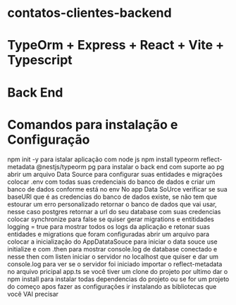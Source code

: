 # contatos-clientes-backend
# TypeOrm + Express + React + Vite + Typescript
# Back End 
# Comandos para instalação e Configuração
 npm init -y para istalar aplicação com node js
 npm install typeorm reflect-metadata @nestjs/typeorm pg para instalar o back end com suporte ao pg
 abrir um arquivo Data Source para configurar suas entidades e migrações
 colocar .env com todas suas credenciais do banco de dados e criar um banco de dados conforme está no env
 No app Data SoUrce verificar se sua baseURl que é as credencias do banco de dados existe, se não tem que estourar um erro personalizado
 retornar o banco de dados que vai usar, nesse caso postgres
 retornar a url do seu database com suas credencias
 colocar synchronize para false se quiser gerar migrations e entitidades
 logging = true para mostrar todos os logs da aplicação
 e retonar suas entidades e migrations que foram configuradas
abrir um arquivo para colocar a inicialização do AppDatataSouce 
para iniciar o data souce use initialize e com .then para  mostrar console.log de database conectado
e nesse then com listen iniciar o servidor no localhost que quiser e dar um console.log para ver se o servidor foi iniciado
importar o reflect-metadata no arquivo pricipal app.ts 
se você tiver um clone do projeto por ultimo dar o npm install para instalar todas dependencias do projeto ou se for um projeto do começo
apos fazer as configurações  ir instalando as bibliotecas que você VAI precisar
 
 
